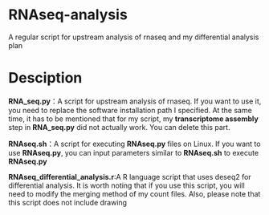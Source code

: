 # RNAseq-analysis
A regular script for upstream analysis of rnaseq and my differential analysis plan

# Desciption
**RNA_seq.py**：A script for upstream analysis of rnaseq. If you want to use it, you need to replace the software installation path I specified. At the same time, it has to be mentioned that for my script, my **transcriptome assembly** step in **RNA_seq.py** did not actually work. You can delete this part.

**RNAseq.sh**：A script for executing **RNAseq.py** files on Linux. If you want to use **RNAseq.py**, you can input parameters similar to **RNAseq.sh** to execute **RNAseq.py**

**RNAseq_differential_analysis.r**:A R language script that uses deseq2 for differential analysis. It is worth noting that if you use this script, you will need to modify the merging method of my count files. Also, please note that this script does not include drawing
